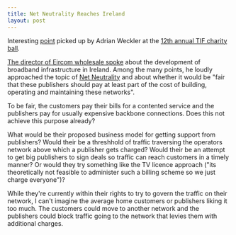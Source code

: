 ```yaml
---
title: Net Neutrality Reaches Ireland
layout: post
---
```


Interesting [point](http://www.yourtechstuff.com/techwire/2010/05/google-microsoft-should-pay-for-irelands-broadband-rollout-eircom-exec.html) picked up by Adrian Weckler at the [12th annual TIF charity ball](http://www.tif.ie/IBEC/Press/PressPublicationsdoclib3.nsf/wvTIFNewsByTitle/News_and_Events~new-investment-in-next-generation-networks-needed-urgently-07-05-2010?OpenDocument).

[The director of Eircom wholesale spoke](http://www.tif.ie/IBEC/Press/PressPublicationsdoclib3.nsf/wvTIFNewsByTitle/19466CD4AD1E519B8025771F00404B99/$file/John%20McKeon%20speech%20TIF%20charity%20ball%202010.pdf) about the development of broadband infrastructure in Ireland. Among the many points, he loudly approached the topic of [Net Neutrality](http://en.wikipedia.org/wiki/Network_neutrality) and about whether it would be "fair that these publishers should pay at least part of the cost of building, operating and maintaining these networks".

To be fair, the customers pay their bills for a contented service and the publishers pay for usually expensive backbone connections. Does this not achieve this purpose already?

What would be their proposed business model for getting support from publishers? Would their be a threshhold of traffic traversing the operators network above which a publisher gets charged? Would their be an attempt to get big publishers to sign deals so traffic can reach customers in a timely manner? Or would they try something like the TV licence approach ("its theoretically not feasible to administer such a billing scheme so we just charge everyone")?

While they're currently within their rights to try to govern the traffic on their network, I can't imagine the average home customers or publishers liking it too much. The customers could move to another network and the publishers could block traffic going to the network that levies them with additional charges.

